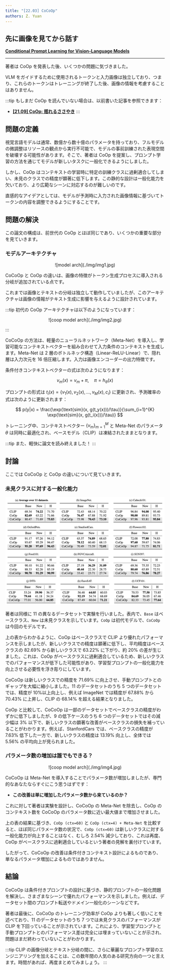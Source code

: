 ```yaml
---
title: "[22.03] CoCoOp"
authors: Z. Yuan
---
```


## 先に画像を見てから話す

[**Conditional Prompt Learning for Vision-Language Models**](https://arxiv.org/abs/2203.05557)

---

著者は CoOp を発表した後、いくつかの問題に気づきました。

VLM をガイドするために使用されるトークンと入力画像は独立しており、つまり、これらのトークンはトレーニングが終了した後、画像の情報を考慮することはありません。

:::tip
もしまだ CoOp を読んでいない場合は、以前書いた記事を参照できます：

- [**[21.09] CoOp: 揺れるささやき**](../2109-coop/index.md)
  :::

## 問題の定義

視覚言語モデルは通常、数億から数十億のパラメータを持っており、フルモデルの微調整はリソースの観点から実行不可能で、モデルの事前訓練された表現空間を破壊する可能性があります。そこで、著者は CoOp を提案し、プロンプト学習の方法を通じてモデルが新しいタスクに一般化できるようにしました。

しかし、CoOp はコンテキストの学習時に特定の訓練クラスに過剰適合してしまい、未見のクラスでの精度が顕著に低下します。この静的な設計は一般化能力を欠いており、より広範なシーンに対応するのが難しいのです。

直感的なアイデアとしては、モデルが予測時に入力された画像情報に基づいてトークンの内容を調整できるようにすることです。

## 問題の解決

この論文の構成は、前世代の CoOp とほぼ同じであり、いくつかの重要な部分を見ていきます。

### モデルアーキテクチャ

<div align="center">
<figure style={{"width": "80%"}}>
![model arch](./img/img1.jpg)
</figure>
</div>

CoCoOp と CoOp の違いは、画像の特徴がトークン生成プロセスに導入される分岐が追加されている点です。

これまでは画像とテキストの分岐は独立して動作していましたが、このアーキテクチャは画像の情報がテキスト生成に影響を与えるように設計されています。

:::tip
初代の CoOp アーキテクチャは以下のようになっています：

<div align="center">
<figure style={{"width": "80%"}}>
![coop model arch](./img/img2.jpg)
</figure>
</div>

:::

CoCoOp の方法は、軽量のニューラルネットワーク（Meta-Net）を導入し、学習可能なコンテキストベクターを組み合わせて入力条件のコンテキストを生成します。Meta-Net は 2 層のボトルネック構造（Linear-ReLU-Linear）で、隠れ層は入力次元を 16 倍圧縮します。入力は画像エンコーダーの出力特徴です。

条件付きコンテキストベクターの式は次のようになります：

$$
v_m(x) = v_m + \pi, \quad \pi = h_\theta(x)
$$

プロンプトの形式は $t_i(x) = \{v_1(x), v_2(x), ..., v_M(x), c_i\}$ に更新され、予測確率の式は次のように更新されます：

$$
p(y|x) = \frac{\exp(\text{sim}(x, g(t_y(x)))/\tau)}{\sum_{i=1}^{K} \exp(\text{sim}(x, g(t_i(x)))/\tau)}
$$

トレーニング中、コンテキストベクター $\{v_m\}_{m=1}^M$ と Meta-Net のパラメータ $\theta$ は同時に最適化され、ベースモデル（CLIP）は凍結されたままとなります。

:::tip
また、軽快に論文を読み終えました！
:::

## 討論

ここでは CoCoOp と CoOp の違いについて見ていきます。

### 未見クラスに対する一般化能力

![generalization](./img/img3.jpg)

著者は同様に 11 の異なるデータセットで実験を行いました。表内で、`Base` はベースクラス、`New` は未見クラスを示しています。`CoOp` は初代モデルで、`CoCoOp` は今回のモデルです。

上の表からわかるように、CoOp はベースクラスで CLIP より優れたパフォーマンスを示しましたが、新しいクラスでの精度は顕著に低下し、平均精度はベースクラスの 82.69% から新しいクラスで 63.22% に下がり、約 20% の差が生じました。これは、CoOp がベースクラスに過剰適合しているため、新しいクラスでのパフォーマンスが低下した可能性があり、学習型プロンプトの一般化能力を向上させる必要性を浮き彫りにしています。

CoCoOp は新しいクラスでの精度を 71.69% に向上させ、手動プロンプトとのギャップを大幅に縮小しました。11 のデータセットのうち 5 つのデータセットでは、精度が 10%以上向上し、例えば ImageNet では精度が 67.88% から 70.43% に上昇し、CLIP の 68.14% を超える結果となりました。

CoOp と比較して、CoCoOp は一部のデータセットでベースクラスの精度がわずかに低下しましたが、9 の低下ケースのうち 6 つのデータセットではその減少幅は 3% 以下で、新しいクラスの顕著な改善がベースクラスの損失を補っていることがわかります。例えば、StanfordCars では、ベースクラスの精度が 7.63% 低下した一方で、新しいクラスの精度は 13.19% 向上し、全体では 5.56% の平均向上が見られました。

### パラメータ数の増加は誰でもできる？

<div align="center">
<figure style={{"width": "70%"}}>
![coop model arch](./img/img4.jpg)
</figure>
</div>

CoCoOp は Meta-Net を導入することでパラメータ数が増加しましたが、専門的なあなたならすぐにこう思うはずです：

- **この改善は単に増加したパラメータ数から来ているのか？**

これに対して著者は実験を設計し、CoCoOp の Meta-Net を除去し、CoOp のコンテキスト数を CoCoOp のパラメータ数に近い最大値まで増加させました。

上の表の結果に基づき、`CoOp (ctx=60)` と `CoOp (ctx=4) + Meta-Net` を比較すると、ほぼ同じパラメータ数の状況で、`CoOp (ctx=60)` は新しいクラスに対する一般化能力が向上することはなく、むしろ 2.54% 減少しており、これは再度、CoOp がベースクラスに過剰適合しているという著者の見解を裏付けています。

したがって、CoCoOp の改善は条件付きコンテキスト設計によるものであり、単なるパラメータ増加によるものではありません。

## 結論

CoCoOp は条件付きプロンプトの設計に基づき、静的プロンプトの一般化問題を解決し、さまざまなシーンで優れたパフォーマンスを示しました。例えば、データセット間のプロンプト転送やドメイン一般化のシーンなどです。

著者は最後に、CoCoOp のトレーニング効率が CoOp よりも著しく低いことを述べており、11 のデータセットのうち 7 つでは未見クラスのパフォーマンスが CLIP を下回っていることが示されています。これにより、学習型プロンプトと手動プロンプトとのパフォーマンス差は完全には埋まっていないことが示され、問題はまだ終わっていないことがわかります。

:::tip
CLIP の画像分岐とテキスト分岐の間に、さらに華麗なプロンプト学習のエンジニアリングを加えることは、この数年間の人気のある研究方向の一つと言えます。時間があれば、再度まとめてみましょう。
:::
